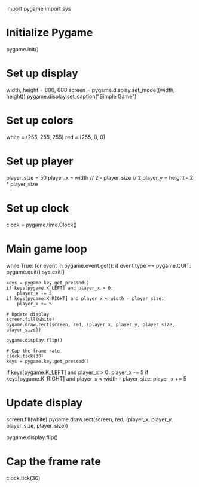 import pygame
import sys

# Initialize Pygame
pygame.init()

# Set up display
width, height = 800, 600
screen = pygame.display.set_mode((width, height))
pygame.display.set_caption("Simple Game")

# Set up colors
white = (255, 255, 255)
red = (255, 0, 0)

# Set up player
player_size = 50
player_x = width // 2 - player_size // 2
player_y = height - 2 * player_size

# Set up clock
clock = pygame.time.Clock()

# Main game loop
while True:
    for event in pygame.event.get():
        if event.type == pygame.QUIT:
            pygame.quit()
            sys.exit()

    keys = pygame.key.get_pressed()
    if keys[pygame.K_LEFT] and player_x > 0:
        player_x -= 5
    if keys[pygame.K_RIGHT] and player_x < width - player_size:
        player_x += 5

    # Update display
    screen.fill(white)
    pygame.draw.rect(screen, red, (player_x, player_y, player_size, player_size))

    pygame.display.flip()

    # Cap the frame rate
    clock.tick(30)
    keys = pygame.key.get_pressed()
if keys[pygame.K_LEFT] and player_x > 0:
    player_x -= 5
if keys[pygame.K_RIGHT] and player_x < width - player_size:
    player_x += 5

# Update display
screen.fill(white)
pygame.draw.rect(screen, red, (player_x, player_y, player_size, player_size))

pygame.display.flip()

# Cap the frame rate
clock.tick(30)
